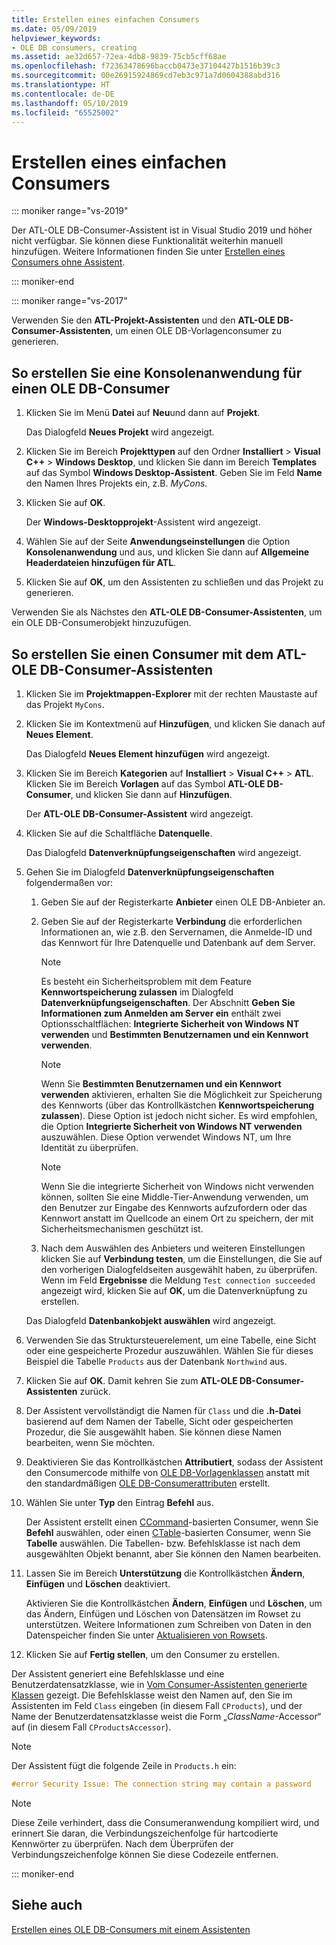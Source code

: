 ```yaml
---
title: Erstellen eines einfachen Consumers
ms.date: 05/09/2019
helpviewer_keywords:
- OLE DB consumers, creating
ms.assetid: ae32d657-72ea-4db8-9839-75cb5cff68ae
ms.openlocfilehash: f72363478696baccb0473e37104427b1516b39c3
ms.sourcegitcommit: 00e26915924869cd7eb3c971a7d0604388abd316
ms.translationtype: HT
ms.contentlocale: de-DE
ms.lasthandoff: 05/10/2019
ms.locfileid: "65525002"
---
```

# <a name="creating-a-simple-consumer"></a>Erstellen eines einfachen Consumers

::: moniker range="vs-2019"

Der ATL-OLE DB-Consumer-Assistent ist in Visual Studio 2019 und höher nicht verfügbar. Sie können diese Funktionalität weiterhin manuell hinzufügen. Weitere Informationen finden Sie unter [Erstellen eines Consumers ohne Assistent](creating-a-consumer-without-using-a-wizard.md).

::: moniker-end

::: moniker range="vs-2017"

Verwenden Sie den **ATL-Projekt-Assistenten** und den **ATL-OLE DB-Consumer-Assistenten**, um einen OLE DB-Vorlagenconsumer zu generieren.

## <a name="to-create-a-console-application-for-an-ole-db-consumer"></a>So erstellen Sie eine Konsolenanwendung für einen OLE DB-Consumer

1. Klicken Sie im Menü **Datei** auf **Neu**und dann auf **Projekt**.

   Das Dialogfeld **Neues Projekt** wird angezeigt.

1. Klicken Sie im Bereich **Projekttypen** auf den Ordner **Installiert** > **Visual C++**  > **Windows Desktop**, und klicken Sie dann im Bereich **Templates** auf das Symbol **Windows Desktop-Assistent**. Geben Sie im Feld **Name** den Namen Ihres Projekts ein, z.B. *MyCons*.

1. Klicken Sie auf **OK**.

   Der **Windows-Desktopprojekt**-Assistent wird angezeigt.

1. Wählen Sie auf der Seite **Anwendungseinstellungen** die Option **Konsolenanwendung** und aus, und klicken Sie dann auf **Allgemeine Headerdateien hinzufügen für ATL**.

1. Klicken Sie auf **OK**, um den Assistenten zu schließen und das Projekt zu generieren.

Verwenden Sie als Nächstes den **ATL-OLE DB-Consumer-Assistenten**, um ein OLE DB-Consumerobjekt hinzuzufügen.

## <a name="to-create-a-consumer-with-the-atl-ole-db-consumer-wizard"></a>So erstellen Sie einen Consumer mit dem ATL-OLE DB-Consumer-Assistenten

1. Klicken Sie im **Projektmappen-Explorer** mit der rechten Maustaste auf das Projekt `MyCons`.

1. Klicken Sie im Kontextmenü auf **Hinzufügen**, und klicken Sie danach auf **Neues Element**.

   Das Dialogfeld **Neues Element hinzufügen** wird angezeigt.

1. Klicken Sie im Bereich **Kategorien** auf **Installiert** > **Visual C++** > **ATL**. Klicken Sie im Bereich **Vorlagen** auf das Symbol **ATL-OLE DB-Consumer**, und klicken Sie dann auf **Hinzufügen**.

   Der **ATL-OLE DB-Consumer-Assistent** wird angezeigt.

1. Klicken Sie auf die Schaltfläche **Datenquelle**.

   Das Dialogfeld **Datenverknüpfungseigenschaften** wird angezeigt.

1. Gehen Sie im Dialogfeld **Datenverknüpfungseigenschaften** folgendermaßen vor:

   1. Geben Sie auf der Registerkarte **Anbieter** einen OLE DB-Anbieter an.

   1. Geben Sie auf der Registerkarte **Verbindung** die erforderlichen Informationen an, wie z.B. den Servernamen, die Anmelde-ID und das Kennwort für Ihre Datenquelle und Datenbank auf dem Server.

      > [!NOTE]
      > Es besteht ein Sicherheitsproblem mit dem Feature **Kennwortspeicherung zulassen** im Dialogfeld **Datenverknüpfungseigenschaften**. Der Abschnitt **Geben Sie Informationen zum Anmelden am Server ein** enthält zwei Optionsschaltflächen: **Integrierte Sicherheit von Windows NT verwenden** und **Bestimmten Benutzernamen und ein Kennwort verwenden**.

      > [!NOTE]
      > Wenn Sie **Bestimmten Benutzernamen und ein Kennwort verwenden** aktivieren, erhalten Sie die Möglichkeit zur Speicherung des Kennworts (über das Kontrollkästchen **Kennwortspeicherung zulassen**). Diese Option ist jedoch nicht sicher. Es wird empfohlen, die Option **Integrierte Sicherheit von Windows NT verwenden** auszuwählen. Diese Option verwendet Windows NT, um Ihre Identität zu überprüfen.

      > [!NOTE]
      > Wenn Sie die integrierte Sicherheit von Windows nicht verwenden können, sollten Sie eine Middle-Tier-Anwendung verwenden, um den Benutzer zur Eingabe des Kennworts aufzufordern oder das Kennwort anstatt im Quellcode an einem Ort zu speichern, der mit Sicherheitsmechanismen geschützt ist.

   1. Nach dem Auswählen des Anbieters und weiteren Einstellungen klicken Sie auf **Verbindung testen**, um die Einstellungen, die Sie auf den vorherigen Dialogfeldseiten ausgewählt haben, zu überprüfen. Wenn im Feld **Ergebnisse** die Meldung `Test connection succeeded` angezeigt wird, klicken Sie auf **OK**, um die Datenverknüpfung zu erstellen.

   Das Dialogfeld **Datenbankobjekt auswählen** wird angezeigt.

1. Verwenden Sie das Struktursteuerelement, um eine Tabelle, eine Sicht oder eine gespeicherte Prozedur auszuwählen. Wählen Sie für dieses Beispiel die Tabelle `Products` aus der Datenbank `Northwind` aus.

1. Klicken Sie auf **OK**. Damit kehren Sie zum **ATL-OLE DB-Consumer-Assistenten** zurück.

1. Der Assistent vervollständigt die Namen für `Class` und die **.h-Datei** basierend auf dem Namen der Tabelle, Sicht oder gespeicherten Prozedur, die Sie ausgewählt haben. Sie können diese Namen bearbeiten, wenn Sie möchten.

1. Deaktivieren Sie das Kontrollkästchen **Attributiert**, sodass der Assistent den Consumercode mithilfe von [OLE DB-Vorlagenklassen](../../data/oledb/ole-db-consumer-templates-reference.md) anstatt mit den standardmäßigen [OLE DB-Consumerattributen](../../windows/ole-db-consumer-attributes.md) erstellt.

1. Wählen Sie unter **Typ** den Eintrag **Befehl** aus.

   Der Assistent erstellt einen [CCommand](../../data/oledb/ccommand-class.md)-basierten Consumer, wenn Sie **Befehl** auswählen, oder einen [CTable](../../data/oledb/ctable-class.md)-basierten Consumer, wenn Sie **Tabelle** auswählen. Die Tabellen- bzw. Befehlsklasse ist nach dem ausgewählten Objekt benannt, aber Sie können den Namen bearbeiten.

1. Lassen Sie im Bereich **Unterstützung** die Kontrollkästchen **Ändern**, **Einfügen** und **Löschen** deaktiviert.

   Aktivieren Sie die Kontrollkästchen **Ändern**, **Einfügen** und **Löschen**, um das Ändern, Einfügen und Löschen von Datensätzen im Rowset zu unterstützen. Weitere Informationen zum Schreiben von Daten in den Datenspeicher finden Sie unter [Aktualisieren von Rowsets](../../data/oledb/updating-rowsets.md).

1. Klicken Sie auf **Fertig stellen**, um den Consumer zu erstellen.

Der Assistent generiert eine Befehlsklasse und eine Benutzerdatensatzklasse, wie in [Vom Consumer-Assistenten generierte Klassen](../../data/oledb/consumer-wizard-generated-classes.md) gezeigt. Die Befehlsklasse weist den Namen auf, den Sie im Assistenten im Feld `Class` eingeben (in diesem Fall `CProducts`), und der Name der Benutzerdatensatzklasse weist die Form „*ClassName*-Accessor“ auf (in diesem Fall `CProductsAccessor`).

> [!NOTE]
> Der Assistent fügt die folgende Zeile in `Products.h` ein:

```cpp
#error Security Issue: The connection string may contain a password
```

> [!NOTE]
> Diese Zeile verhindert, dass die Consumeranwendung kompiliert wird, und erinnert Sie daran, die Verbindungszeichenfolge für hartcodierte Kennwörter zu überprüfen. Nach dem Überprüfen der Verbindungszeichenfolge können Sie diese Codezeile entfernen.

::: moniker-end

## <a name="see-also"></a>Siehe auch

[Erstellen eines OLE DB-Consumers mit einem Assistenten](../../data/oledb/creating-an-ole-db-consumer-using-a-wizard.md)
